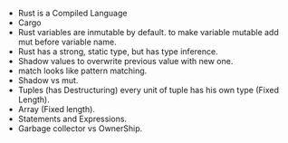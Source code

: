 -   Rust is a Compiled Language
-   Cargo
-   Rust variables are inmutable by default. to make variable mutable add mut before variable name.
-   Rust has a strong, static type, but has type inference.
-   Shadow values to overwrite previous value with new one.
-   match looks like pattern matching.
-   Shadow vs mut.
-   Tuples (has Destructuring) every unit of tuple has his own type (Fixed Length).
-   Array (Fixed length).
-   Statements and Expressions.
-   Garbage collector vs OwnerShip.
